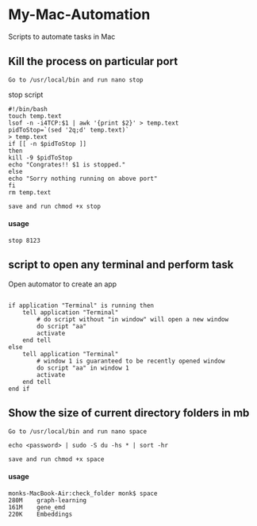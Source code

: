 # My-Mac-Automation
Scripts to automate tasks in Mac




## Kill the process on particular port

```shell
Go to /usr/local/bin and run nano stop
```
stop script

```shell
#!/bin/bash
touch temp.text
lsof -n -i4TCP:$1 | awk '{print $2}' > temp.text
pidToStop=`(sed '2q;d' temp.text)`
> temp.text
if [[ -n $pidToStop ]]
then
kill -9 $pidToStop
echo "Congrates!! $1 is stopped."
else
echo "Sorry nothing running on above port"
fi
rm temp.text
```

```shell
save and run chmod +x stop
```

#### usage
``` stop 8123 ```


## script to open any terminal and perform task
Open automator to create an app

```shell

if application "Terminal" is running then
	tell application "Terminal"
		# do script without "in window" will open a new window     
		do script "aa"
		activate
	end tell
else
	tell application "Terminal"
		# window 1 is guaranteed to be recently opened window     
		do script "aa" in window 1
		activate
	end tell
end if

```


## Show the size of current directory folders in mb 

```shell
Go to /usr/local/bin and run nano space
```

```shell
echo <password> | sudo -S du -hs * | sort -hr
```

```shell
save and run chmod +x space
```

#### usage

```shell
monks-MacBook-Air:check_folder monk$ space
280M	graph-learning
161M	gene_emd
220K	Embeddings
```

